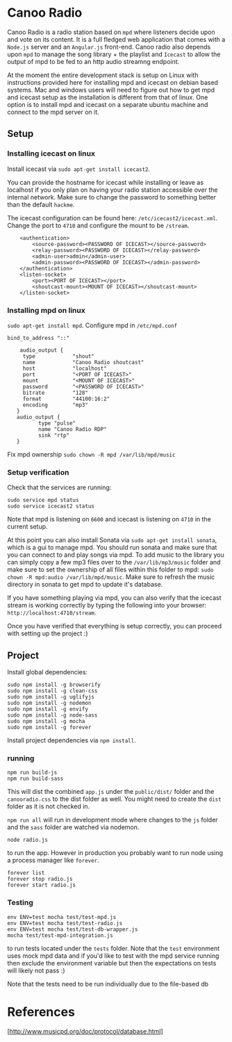 # Canoo Radio

Canoo Radio is a radio station based on `mpd` where listeners decide upon and vote on its content. It is a full fledged web application that comes with a `Node.js` server and an `Angular.js` front-end. Canoo radio also depends upon `mpd` to manage the song library + the playlist and `Icecast` to allow the output of mpd to be fed to an http audio streamng endpoint.

At the moment the entire development stack is setup on Linux with instructions provided here for installing mpd and icecast on debian based systems. Mac and windows users will need to figure out how to get mpd and icecast setup as the installation is different from that of linux. One option is to install mpd and icecast on a separate ubuntu machine and connect to the mpd server on it.

## Setup

### Installing icecast on linux

Install icecast via `sudo apt-get install icecast2`.

You can provide the hostname for icecast while installing or leave as localhost if you only plan on having your radio station accessible over the internal network. Make sure to change the password to something better than the default `hackme`.

The icecast configuration can be found here: `/etc/icecast2/icecast.xml`. Change the port to `4710` and configure the mount to be `/stream`.

```
    <authentication>
        <source-password><PASSWORD OF ICECAST></source-password>
        <relay-password><PASSWORD OF ICECAST></relay-password>
        <admin-user>admin</admin-user>
        <admin-password><PASSWORD OF ICECAST></admin-password>
    </authentication>
    <listen-socket>
        <port><PORT OF ICECAST></port>
        <shoutcast-mount><MOUNT OF ICECAST></shoutcast-mount>
    </listen-socket>
```

### Installing mpd on linux

`sudo apt-get install mpd`. Configure mpd in `/etc/mpd.conf`

```
bind_to_address "::"

    audio_output {
     type            "shout"
     name            "Canoo Radio shoutcast"
     host            "localhost"
     port            "<PORT OF ICECAST>"
     mount           "<MOUNT OF ICECAST>"
     password        "<PASSWORD OF ICECAST>"
     bitrate         "128"
     format          "44100:16:2"
     encoding        "mp3"
   }
   audio_output {
          type "pulse"
          name "Canoo Radio RDP"
          sink "rtp"
   }
```

Fix mpd ownership `sudo chown -R mpd /var/lib/mpd/music`

### Setup verification

Check that the services are running:

```
sudo service mpd status
sudo service icecast2 status
```

Note that mpd is listening on `6600` and icecast is listening on `4710` in the current setup.

At this point you can also install Sonata via `sudo apt-get install sonata`, which is a gui to manage mpd. You should run sonata and make sure that you can connect to and play songs via mpd. To add music to the library you can simply copy a few mp3 files over to the `/var/lib/mp3/music` folder and make sure to set the ownership of all files within this folder to mpd: `sudo chown -R mpd:audio /var/lib/mpd/music`. Make sure to refresh the music directory in sonata to get mpd to update it's database.

If you have something playing via mpd, you can also verify that the icecast stream is working correctly by typing the following into your browser: `http://localhost:4710/stream`.

Once you have verified that everything is setup correctly, you can proceed with setting up the project :)

## Project

Install global dependencies:

```
sudo npm install -g browserify
sudo npm install -g clean-css
sudo npm install -g uglifyjs
sudo npm install -g nodemon
sudo npm install -g envify
sudo npm install -g node-sass
sudo npm install -g mocha
sudo npm install -g forever
```

Install project dependencies via `npm install`.

### running

```
npm run build-js
npm run build-sass
```

This will dist the combined `app.js` under the `public/dist/` folder and the `canooradio.css` to the dist folder as well. You might need to create the `dist` folder as it is not checked in.

`npm run all` will run in development mode where changes to the `js` folder and the `sass` folder are watched via nodemon.

```
node radio.js
```

to run the app. However in production you probably want to run node using a process manager like `forever`.

```
forever list
forever stop radio.js
forever start radio.js

```

### Testing

```
env ENV=test mocha test/test-mpd.js
env ENV=test mocha test/test-radio.js
env ENV=test mocha test/test-db-wrapper.js
mocha test/test-mpd-integration.js
```

to run tests located under the `tests` folder. Note that the `test` environment uses mock mpd data and if you'd like to test with the mpd service running then exclude the environment variable but then the expectations on tests will likely not pass :)

Note that the tests need to be run individually due to the file-based db

# References

[http://www.musicpd.org/doc/protocol/database.html]
